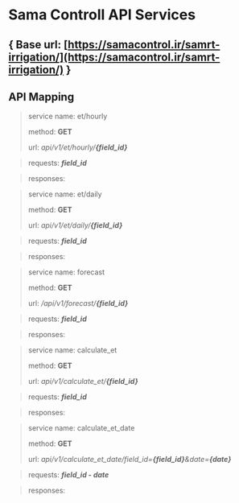 # Sama Controll API Services
{ Base url: [https://samacontrol.ir/samrt-irrigation/](https://samacontrol.ir/samrt-irrigation/) }
---
## API Mapping

> service name: et/hourly
> 
> method: **GET**
> 
> url: *api/v1/et/hourly/**{field_id}***

> requests: ***field_id***

> responses: 

> service name: et/daily
> 
> method: **GET**
> 
> url: *api/v1/et/daily/**{field_id}***

> requests: ***field_id***

> responses: 

> service name: forecast
> 
> method: **GET**
> 
> url: */api/v1/forecast/**{field_id}***

> requests: ***field_id***

> responses: 

> service name: calculate_et
> 
> method: **GET**
> 
> url: *api/v1/calculate_et/**{field_id}***

> requests: ***field_id***

> responses: 

> service name: calculate_et_date
> 
> method: **GET**
> 
> url: *api/v1/calculate_et_date/field_id=**{field_id}**&date=**{date}***

> requests: ***field_id* - *date***

> responses: 


